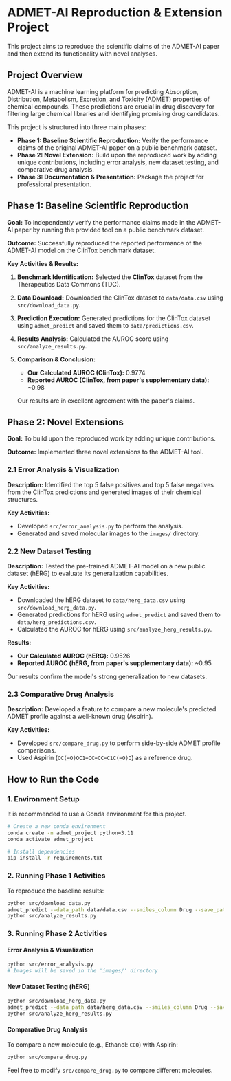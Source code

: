 # ADMET-AI Reproduction & Extension Project

This project aims to reproduce the scientific claims of the ADMET-AI paper and then extend its functionality with novel analyses.

## Project Overview

ADMET-AI is a machine learning platform for predicting Absorption, Distribution, Metabolism, Excretion, and Toxicity (ADMET) properties of chemical compounds. These predictions are crucial in drug discovery for filtering large chemical libraries and identifying promising drug candidates.

This project is structured into three main phases:

*   **Phase 1: Baseline Scientific Reproduction:** Verify the performance claims of the original ADMET-AI paper on a public benchmark dataset.
*   **Phase 2: Novel Extension:** Build upon the reproduced work by adding unique contributions, including error analysis, new dataset testing, and comparative drug analysis.
*   **Phase 3: Documentation & Presentation:** Package the project for professional presentation.

## Phase 1: Baseline Scientific Reproduction

**Goal:** To independently verify the performance claims made in the ADMET-AI paper by running the provided tool on a public benchmark dataset.

**Outcome:** Successfully reproduced the reported performance of the ADMET-AI model on the ClinTox benchmark dataset.

**Key Activities & Results:**

1.  **Benchmark Identification:** Selected the **ClinTox** dataset from the Therapeutics Data Commons (TDC).
2.  **Data Download:** Downloaded the ClinTox dataset to `data/data.csv` using `src/download_data.py`.
3.  **Prediction Execution:** Generated predictions for the ClinTox dataset using `admet_predict` and saved them to `data/predictions.csv`.
4.  **Results Analysis:** Calculated the AUROC score using `src/analyze_results.py`.
5.  **Comparison & Conclusion:**
    *   **Our Calculated AUROC (ClinTox):** 0.9774
    *   **Reported AUROC (ClinTox, from paper's supplementary data):** ~0.98

    Our results are in excellent agreement with the paper's claims.

## Phase 2: Novel Extensions

**Goal:** To build upon the reproduced work by adding unique contributions.

**Outcome:** Implemented three novel extensions to the ADMET-AI tool.

### 2.1 Error Analysis & Visualization

**Description:** Identified the top 5 false positives and top 5 false negatives from the ClinTox predictions and generated images of their chemical structures.

**Key Activities:**
*   Developed `src/error_analysis.py` to perform the analysis.
*   Generated and saved molecular images to the `images/` directory.

### 2.2 New Dataset Testing

**Description:** Tested the pre-trained ADMET-AI model on a new public dataset (hERG) to evaluate its generalization capabilities.

**Key Activities:**
*   Downloaded the hERG dataset to `data/herg_data.csv` using `src/download_herg_data.py`.
*   Generated predictions for hERG using `admet_predict` and saved them to `data/herg_predictions.csv`.
*   Calculated the AUROC for hERG using `src/analyze_herg_results.py`.

**Results:**
*   **Our Calculated AUROC (hERG):** 0.9526
*   **Reported AUROC (hERG, from paper's supplementary data):** ~0.95

Our results confirm the model's strong generalization to new datasets.

### 2.3 Comparative Drug Analysis

**Description:** Developed a feature to compare a new molecule's predicted ADMET profile against a well-known drug (Aspirin).

**Key Activities:**
*   Developed `src/compare_drug.py` to perform side-by-side ADMET profile comparisons.
*   Used Aspirin (`CC(=O)OC1=CC=CC=C1C(=O)O`) as a reference drug.

## How to Run the Code

### 1. Environment Setup

It is recommended to use a Conda environment for this project.

```bash
# Create a new conda environment
conda create -n admet_project python=3.11
conda activate admet_project

# Install dependencies
pip install -r requirements.txt
```

### 2. Running Phase 1 Activities

To reproduce the baseline results:

```bash
python src/download_data.py
admet_predict --data_path data/data.csv --smiles_column Drug --save_path data/predictions.csv
python src/analyze_results.py
```

### 3. Running Phase 2 Activities

#### Error Analysis & Visualization

```bash
python src/error_analysis.py
# Images will be saved in the 'images/' directory
```

#### New Dataset Testing (hERG)

```bash
python src/download_herg_data.py
admet_predict --data_path data/herg_data.csv --smiles_column Drug --save_path data/herg_predictions.csv
python src/analyze_herg_results.py
```

#### Comparative Drug Analysis

To compare a new molecule (e.g., Ethanol: `CCO`) with Aspirin:

```bash
python src/compare_drug.py
```

Feel free to modify `src/compare_drug.py` to compare different molecules.